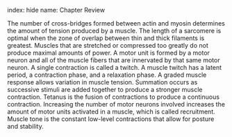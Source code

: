 index: hide
name: Chapter Review

The number of cross-bridges formed between actin and myosin determines the amount of tension produced by a muscle. The length of a sarcomere is optimal when the zone of overlap between thin and thick filaments is greatest. Muscles that are stretched or compressed too greatly do not produce maximal amounts of power. A motor unit is formed by a motor neuron and all of the muscle fibers that are innervated by that same motor neuron. A single contraction is called a twitch. A muscle twitch has a latent period, a contraction phase, and a relaxation phase. A graded muscle response allows variation in muscle tension. Summation occurs as successive stimuli are added together to produce a stronger muscle contraction. Tetanus is the fusion of contractions to produce a continuous contraction. Increasing the number of motor neurons involved increases the amount of motor units activated in a muscle, which is called recruitment. Muscle tone is the constant low-level contractions that allow for posture and stability.
